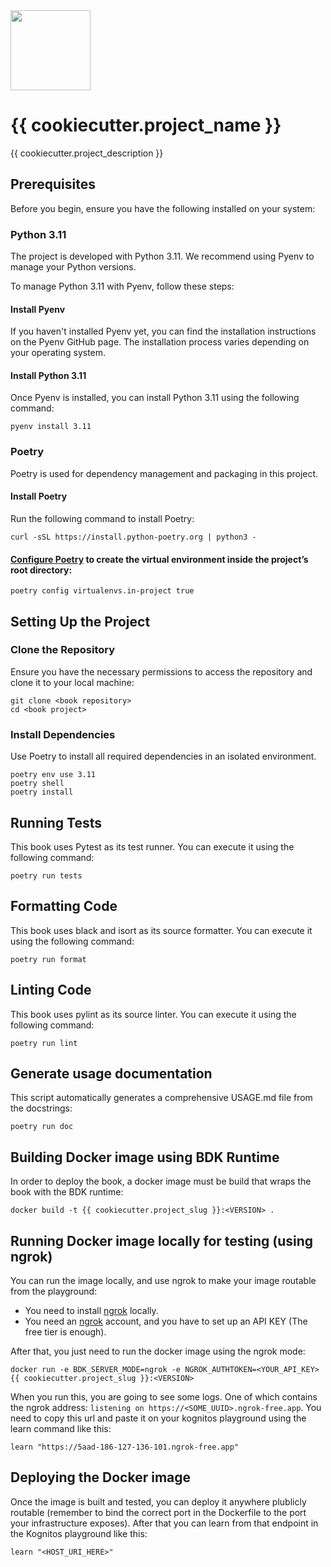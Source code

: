 <img src="src/{{ cookiecutter.project_slug }}/data/icon.svg" width="128" height="128">

# {{ cookiecutter.project_name }}

{{ cookiecutter.project_description }}

## Prerequisites
Before you begin, ensure you have the following installed on your system:

### Python 3.11
The project is developed with Python 3.11. We recommend using Pyenv to manage your Python versions.

To manage Python 3.11 with Pyenv, follow these steps:

#### Install Pyenv
If you haven't installed Pyenv yet, you can find the installation instructions on the Pyenv GitHub page. The 
installation process varies depending on your operating system.

#### Install Python 3.11
Once Pyenv is installed, you can install Python 3.11 using the following command:

```shell
pyenv install 3.11
```
 
### Poetry
Poetry is used for dependency management and packaging in this project. 

#### Install Poetry
Run the following command to install Poetry:

```shell
curl -sSL https://install.python-poetry.org | python3 -
```
#### [Configure Poetry](https://python-poetry.org/docs/configuration/#virtualenvsin-project) to create the virtual environment inside the project’s root directory:

```Text CLI
poetry config virtualenvs.in-project true
```

## Setting Up the Project

### Clone the Repository
Ensure you have the necessary permissions to access the repository and clone it to your local machine:

```shell
git clone <book repository>
cd <book project>
```

### Install Dependencies
Use Poetry to install all required dependencies in an isolated environment.

```shell
poetry env use 3.11
poetry shell
poetry install
```

## Running Tests
This book uses Pytest as its test runner. You can execute it using the following command:

```shell
poetry run tests
```

## Formatting Code
This book uses black and isort as its source formatter. You can execute it using the following command:

```shell
poetry run format
```

## Linting Code
This book uses pylint as its source linter. You can execute it using the following command:

```shell
poetry run lint
```

## Generate usage documentation
This script automatically generates a comprehensive USAGE.md file from the docstrings:

```shell
poetry run doc
```

## Building Docker image using BDK Runtime
In order to deploy the book, a docker image must be build that wraps the book with the BDK runtime:

```shell
docker build -t {{ cookiecutter.project_slug }}:<VERSION> .
```

## Running Docker image locally for testing (using ngrok)
You can run the image locally, and use ngrok to make your image routable from the playground:

- You need to install [ngrok](https://ngrok.com/) locally.
- You need an [ngrok](https://ngrok.com/) account, and you have to set up an API KEY (The free tier is enough).

After that, you just need to run the docker image using the ngrok mode:

```shell
docker run -e BDK_SERVER_MODE=ngrok -e NGROK_AUTHTOKEN=<YOUR_API_KEY> {{ cookiecutter.project_slug }}:<VERSION>
```

When you run this, you are going to see some logs. One of which contains the ngrok address: `listening on https://<SOME_UUID>.ngrok-free.app`. You need to copy this url and paste it on your kognitos playground using the learn command like this:

```
learn "https://5aad-186-127-136-101.ngrok-free.app"
```

## Deploying the Docker image
Once the image is built and tested, you can deploy it anywhere plublicly routable (remember to bind the correct port in the Dockerfile to the port your infrastructure exposes). After that you can learn from that endpoint in the Kognitos playground like this:

```
learn "<HOST_URI_HERE>"
```
